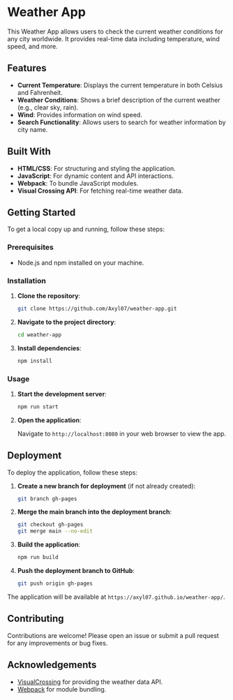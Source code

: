 # Weather App

This Weather App allows users to check the current weather conditions for any city worldwide. It provides real-time data including temperature, wind speed, and more.

## Features

- **Current Temperature**: Displays the current temperature in both Celsius and Fahrenheit.
- **Weather Conditions**: Shows a brief description of the current weather (e.g., clear sky, rain).
- **Wind**: Provides information on wind speed.
- **Search Functionality**: Allows users to search for weather information by city name.

## Built With

- **HTML/CSS**: For structuring and styling the application.
- **JavaScript**: For dynamic content and API interactions.
- **Webpack**: To bundle JavaScript modules.
- **Visual Crossing API**: For fetching real-time weather data.

## Getting Started

To get a local copy up and running, follow these steps:

### Prerequisites

- Node.js and npm installed on your machine.

### Installation

1. **Clone the repository**:

   ```bash
   git clone https://github.com/Axyl07/weather-app.git
   ```

2. **Navigate to the project directory**:

   ```bash
   cd weather-app
   ```

3. **Install dependencies**:

   ```bash
   npm install
   ```

### Usage

1. **Start the development server**:

   ```bash
   npm run start
   ```

2. **Open the application**:

   Navigate to `http://localhost:8080` in your web browser to view the app.

## Deployment

To deploy the application, follow these steps:

1. **Create a new branch for deployment** (if not already created):

   ```bash
   git branch gh-pages
   ```

2. **Merge the main branch into the deployment branch**:

   ```bash
   git checkout gh-pages
   git merge main --no-edit
   ```

3. **Build the application**:

   ```bash
   npm run build
   ```

4. **Push the deployment branch to GitHub**:

   ```bash
   git push origin gh-pages
   ```

The application will be available at `https://axyl07.github.io/weather-app/`.

## Contributing

Contributions are welcome! Please open an issue or submit a pull request for any improvements or bug fixes.


## Acknowledgements

- [VisualCrossing](https://visualcrossing.com/) for providing the weather data API.
- [Webpack](https://webpack.js.org/) for module bundling.
